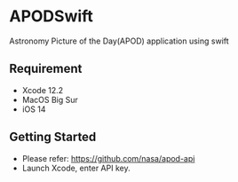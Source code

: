 # APODSwift

Astronomy Picture of the Day(APOD) application using swift 


## Requirement

* Xcode 12.2
* MacOS Big Sur
* iOS 14

## Getting Started
* Please refer: https://github.com/nasa/apod-api
* Launch Xcode, enter API key.
